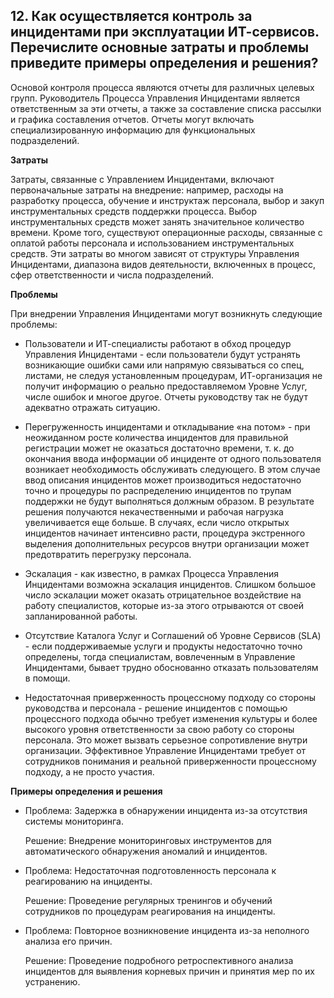 ## 12. Как осуществляется контроль за инцидентами при эксплуатации ИТ-сервисов. Перечислите основные затраты и проблемы приведите примеры определения и решения? ##

Основой контроля процесса являются отчеты для различных целевых групп.
Руководитель Процесса Управления Инцидентами является ответственным за
эти отчеты, а также за составление списка рассылки и графика составления
отчетов. Отчеты могут включать специализированную информацию для
функциональных подразделений.

 **Затраты**
 
Затраты, связанные с Управлением Инцидентами, включают первоначальные
затраты на внедрение: например, расходы на разработку процесса, обучение и
инструктаж персонала, выбор и закуп инструментальных средств поддержки
процесса. Выбор инструментальных средств может занять значительное
количество времени. Кроме того, существуют операционные расходы, связанные с оплатой работы персонала и использованием инструментальных средств. Эти затраты во многом зависят от структуры Управления Инцидентами, диапазона видов деятельности, включенных в процесс, сфер ответственности и числа подразделений.

**Проблемы**

При внедрении Управления Инцидентами могут возникнуть следующие
проблемы:

- Пользователи и ИТ-специалисты работают в обход процедур Управления
Инцидентами - если пользователи будут устранять возникающие ошибки сами или напрямую связываться со спец, листами, не следуя установленным
процедурам, ИТ-организация не получит информацию о реально
предоставляемом Уровне Услуг, числе ошибок и многое другое. Отчеты
руководству так  не будут адекватно отражать ситуацию.

- Перегруженность инцидентами и откладывание «на потом» - при
неожиданном росте количества инцидентов для правильной регистрации может не оказаться достаточно времени, т. к. до окончания ввода информации об инциденте от одного пользователя возникает необходимость обслуживать следующего. В этом случае ввод описания инцидентов может производиться
недостаточно точно и процедуры по распределению инцидентов по трупам поддержки не будут выполняться должным образом. В результате решения получаются некачественными и рабочая нагрузка увеличивается еще больше. В случаях, если число открытых инцидентов начинает интенсивно расти,
процедура экстренного выделения дополнительных ресурсов внутри
организации может предотвратить перегрузку персонала.

- Эскалация - как известно, в рамках Процесса Управления Инцидентами
возможна эскалация инцидентов. Слишком большое число эскалации может
оказать отрицательное воздействие на работу специалистов, которые из-за
этого отрываются от своей запланированной работы.

- Отсутствие Каталога Услуг и Соглашений об Уровне Сервисов (SLA) - если
поддерживаемые услуги и продукты недостаточно точно определены, тогда
специалистам, вовлеченным в Управление Инцидентами, бывает трудно
обоснованно отказать пользователям в помощи.

- Недостаточная приверженность процессному подходу со стороны
руководства и персонала - решение инцидентов с помощью процессного
подхода обычно требует изменения культуры и более высокого уровня
ответственности за свою работу со стороны персонала. Это может вызвать
серьезное сопротивление внутри организации. Эффективное Управление
Инцидентами требует от сотрудников понимания и реальной приверженности процессному подходу, а не просто участия.

**Примеры определения и решения**

- Проблема: Задержка в обнаружении инцидента из-за отсутствия системы мониторинга.

  Решение: Внедрение мониторинговых инструментов для автоматического обнаружения аномалий и инцидентов.

- Проблема: Недостаточная подготовленность персонала к реагированию на инциденты.

  Решение: Проведение регулярных тренингов и обучений сотрудников по процедурам реагирования на инциденты.

- Проблема: Повторное возникновение инцидента из-за неполного анализа его причин.
  
  Решение: Проведение подробного ретроспективного анализа инцидентов для выявления корневых причин и принятия мер по их устранению.







